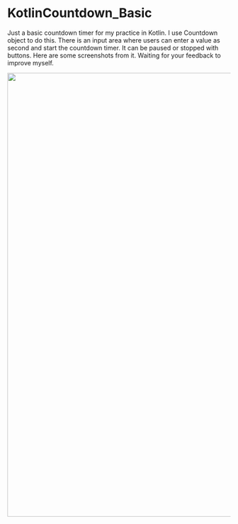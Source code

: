 # KotlinCountdown_Basic

Just a basic countdown timer for my practice in Kotlin. I use Countdown object to do this. 
There is an input area where users can enter a value as second and start the countdown timer. It can be paused or stopped with buttons. Here are some screenshots from it. Waiting for your feedback to improve myself.

<img src = "https://user-images.githubusercontent.com/28155889/191101999-1aff571a-2629-4315-b0c6-79b14a16def7.png" width = "1000px">
